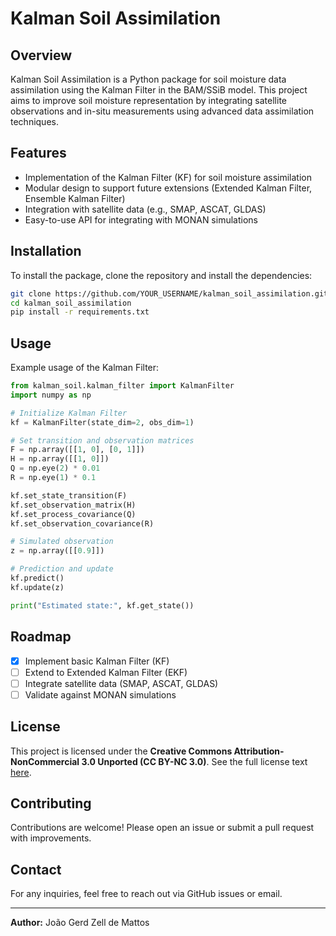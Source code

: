 # Kalman Soil Assimilation

## Overview
Kalman Soil Assimilation is a Python package for soil moisture data assimilation using the Kalman Filter in the BAM/SSiB model. This project aims to improve soil moisture representation by integrating satellite observations and in-situ measurements using advanced data assimilation techniques.

## Features
- Implementation of the Kalman Filter (KF) for soil moisture assimilation
- Modular design to support future extensions (Extended Kalman Filter, Ensemble Kalman Filter)
- Integration with satellite data (e.g., SMAP, ASCAT, GLDAS)
- Easy-to-use API for integrating with MONAN simulations

## Installation
To install the package, clone the repository and install the dependencies:
```bash
git clone https://github.com/YOUR_USERNAME/kalman_soil_assimilation.git
cd kalman_soil_assimilation
pip install -r requirements.txt
```

## Usage
Example usage of the Kalman Filter:
```python
from kalman_soil.kalman_filter import KalmanFilter
import numpy as np

# Initialize Kalman Filter
kf = KalmanFilter(state_dim=2, obs_dim=1)

# Set transition and observation matrices
F = np.array([[1, 0], [0, 1]])
H = np.array([[1, 0]])
Q = np.eye(2) * 0.01
R = np.eye(1) * 0.1

kf.set_state_transition(F)
kf.set_observation_matrix(H)
kf.set_process_covariance(Q)
kf.set_observation_covariance(R)

# Simulated observation
z = np.array([[0.9]])

# Prediction and update
kf.predict()
kf.update(z)

print("Estimated state:", kf.get_state())
```

## Roadmap
- [x] Implement basic Kalman Filter (KF)
- [ ] Extend to Extended Kalman Filter (EKF)
- [ ] Integrate satellite data (SMAP, ASCAT, GLDAS)
- [ ] Validate against MONAN simulations

## License
This project is licensed under the **Creative Commons Attribution-NonCommercial 3.0 Unported (CC BY-NC 3.0)**.
See the full license text [here](https://creativecommons.org/licenses/by-nc/3.0/legalcode).

## Contributing
Contributions are welcome! Please open an issue or submit a pull request with improvements.

## Contact
For any inquiries, feel free to reach out via GitHub issues or email.

---
**Author:** João Gerd Zell de Mattos


